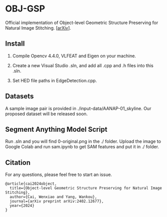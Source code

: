 # OBJ-GSP
Official implementation of Object-level Geometric Structure Preserving for Natural Image Stitching.
[[arXiv](https://arxiv.org/abs/2402.12677)].

## Install

1. Compile Opencv 4.4.0, VLFEAT and Eigen on your machine.

2. Create a new Visual Studio .sln, and add all .cpp and .h files into this .sln.

3. Set HED file paths in EdgeDetection.cpp.

## Datasets

A sample image pair is provided in ./input-data/AANAP-01_skyline. Our proposed dataset will be released soon.

## Segment Anything Model Script
Run .sln and you will find 0-original.png in the ./ folder.
Upload the image to Google Colab and run sam.ipynb to get SAM features and put it in ./ folder.

## Citation
For any questions, please feel free to start an issue.
```
@article{cai2024object,
  title={Object-level Geometric Structure Preserving for Natural Image Stitching},
  author={Cai, Wenxiao and Yang, Wankou},
  journal={arXiv preprint arXiv:2402.12677},
  year={2024}
}
```
